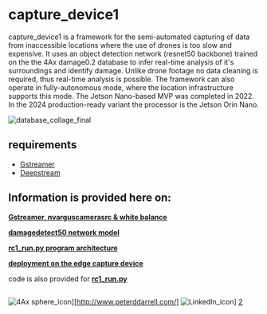# capture_device1 

capture_device1 is a framework for the semi-automated capturing of data from inaccessible locations where the use of drones is too slow and expensive. It uses an object detection network (resnet50 backbone) trained on the the 4Ax damage0.2 database to infer real-time analysis of it's surroundings and identify damage. Unlike drone footage no data cleaning is required, thus real-time analysis is possible. The framework can also operate in fully-autonomous mode, where the location infrastructure supports this mode. The Jetson Nano-based MVP was completed in 2022. In the 2024 production-ready variant the processor is the Jetson Orin Nano.

![database_collage_final](https://github.com/4Ax-Technologies/capture_device1/assets/90104815/3891e9af-66ed-4324-8eb5-f9847d1eec2d)

## requirements

*  [Gstreamer](https://gstreamer.freedesktop.org)
*  [Deepstream](https://developer.nvidia.com/deepstream-sdk)
##    
## Information is provided here on:

[__Gstreamer, nvarguscamerasrc & white balance__](https://github.com/4Ax-Technologies/capture_device1/blob/main/Gstreamer%2C%20nvarguscamerasrc%20%26%20white%20balance.md)
  
[__damagedetect50 network model__](https://github.com/4Ax-Technologies/capture_device1/blob/main/Network%20model.md)
  
[__rc1_run.py program architecture__](https://github.com/4Ax-Technologies/capture_device1/blob/main/Program%20architecture.md)

[__deployment on the edge capture device__](https://github.com/4Ax-Technologies/capture_device1/blob/main/deployment.md)  


code is also provided for [__rc1_run.py__](https://github.com/4Ax-Technologies/capture_device1/blob/main/rc1_run.py)

## 
![4Ax sphere_icon](https://github.com/4Ax-Technologies/capture_device1/assets/90104815/917ff0be-b126-47b4-bf80-e8c2a6a2acfa)][http://www.peterddarrell.com/]
![LinkedIn_icon](https://github.com/4Ax-Technologies/capture_device1/assets/90104815/afcd66a8-582d-476b-9d08-a9c60a1b5f04)]  [2]  

[2]: https://www.linkedin.com/in/peter-darrell-4761181a/
